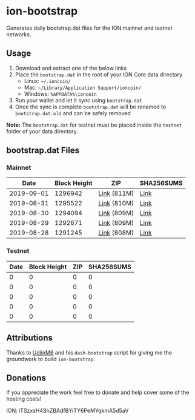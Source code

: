 # ion-bootstrap

Generates daily bootstrap.dat files for the ION mainnet and testnet networks.

## Usage

1. Download and extract one of the below links
2. Place the `bootstrap.dat` in the root of your ION Core data directory
    - Linux: `~/.ioncoin/`
    - Mac: `~/Library/Application Support/ioncoin/`
    - Windows: `%APPDATA%\ioncoin`
3. Run your wallet and let it sync using `bootstrap.dat`
4. Once the sync is complete `bootstrap.dat` will be renamed to `bootstrap.dat.old` and can be safely removed

**Note:** The `bootstrap.dat` for testnet must be placed inside the `testnet` folder of your data directory.

## bootstrap.dat Files

### Mainnet

|    Date    | Block Height | ZIP | SHA256SUMS |
| ---------- | ------------ | --- | ---------- |
| 2019-09-01 | 1296942 | [Link](https://s3-ap-southeast-2.amazonaws.com/ion-bootstrap/mainnet/2019-09-01/bootstrap.dat.zip) (811M) | [Link](https://s3-ap-southeast-2.amazonaws.com/ion-bootstrap/mainnet/2019-09-01/SHA256SUMS) |
| 2019-08-31 | 1295522 | [Link](https://s3-ap-southeast-2.amazonaws.com/ion-bootstrap/mainnet/2019-08-31/bootstrap.dat.zip) (810M) | [Link](https://s3-ap-southeast-2.amazonaws.com/ion-bootstrap/mainnet/2019-08-31/SHA256SUMS) |
| 2019-08-30 | 1294094 | [Link](https://s3-ap-southeast-2.amazonaws.com/ion-bootstrap/mainnet/2019-08-30/bootstrap.dat.zip) (809M) | [Link](https://s3-ap-southeast-2.amazonaws.com/ion-bootstrap/mainnet/2019-08-30/SHA256SUMS) |
| 2019-08-29 | 1292671 | [Link](https://s3-ap-southeast-2.amazonaws.com/ion-bootstrap/mainnet/2019-08-29/bootstrap.dat.zip) (809M) | [Link](https://s3-ap-southeast-2.amazonaws.com/ion-bootstrap/mainnet/2019-08-29/SHA256SUMS) |
| 2019-08-28 | 1291245 | [Link](https://s3-ap-southeast-2.amazonaws.com/ion-bootstrap/mainnet/2019-08-28/bootstrap.dat.zip) (808M) | [Link](https://s3-ap-southeast-2.amazonaws.com/ion-bootstrap/mainnet/2019-08-28/SHA256SUMS) |

### Testnet

|    Date    | Block Height | ZIP | SHA256SUMS |
| ---------- | ------------ | --- | ---------- |
| 0 | 0 | 0 | 0 |
| 0 | 0 | 0 | 0 |
| 0 | 0 | 0 | 0 |
| 0 | 0 | 0 | 0 |
| 0 | 0 | 0 | 0 |

## Attributions

Thanks to [UdjinM6](https://github.com/UdjinM6) and his `dash-bootstrap` script
for giving me the groundwork to build `ion-bootstrap`.

## Donations

If you appreciate the work feel free to donate and help cover some of the
hosting costs!

ION: iTSzxxH4ShZBAdfBYiTY6PeMYqkmA5d5aV
